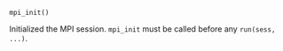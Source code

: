 ```
mpi_init()
```

Initialized the MPI session. `mpi_init` must be called before any `run(sess, ...)`.
